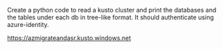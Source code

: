 Create a python code to read a kusto cluster and print the databases and the tables under each db in tree-like format. It should authenticate using azure-identity.

https://azmigrateandasr.kusto.windows.net
